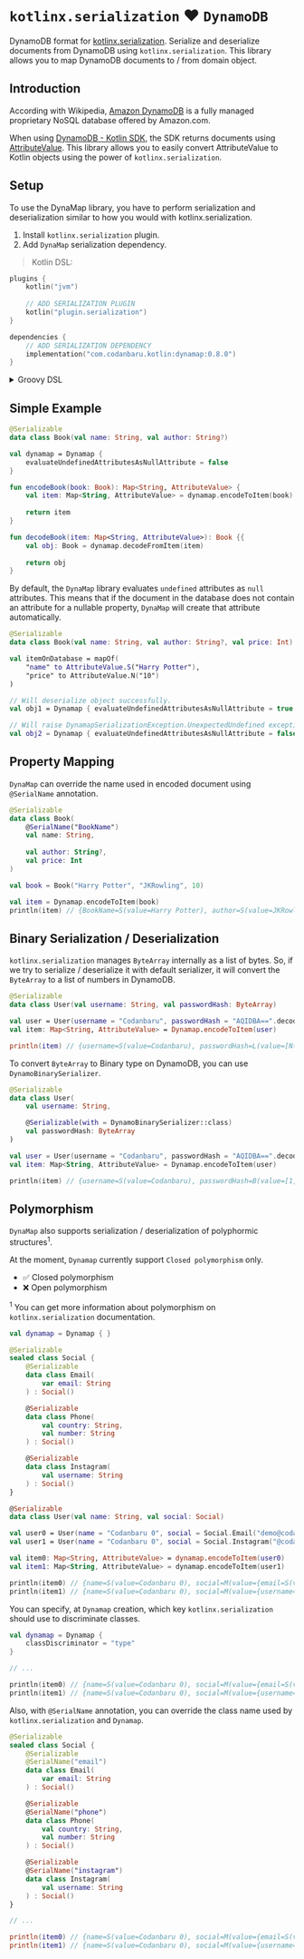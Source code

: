 # `kotlinx.serialization` :heart: `DynamoDB`

DynamoDB format for [kotlinx.serialization](https://github.com/kotlin/kotlinx.serialization). Serialize and deserialize documents from DynamoDB using `kotlinx.serialization`. This library allows you to map DynamoDB documents to / from domain object.

## Introduction

According with Wikipedia, [Amazon DynamoDB](https://aws.amazon.com/dynamodb/) is a fully managed proprietary NoSQL database offered by Amazon.com.

When using [DynamoDB - Kotlin SDK](https://central.sonatype.com/artifact/aws.sdk.kotlin/dynamodb), the SDK returns documents using [AttributeValue](https://sdk.amazonaws.com/kotlin/api/latest/dynamodb/aws.sdk.kotlin.services.dynamodb.model/-attribute-value/index.html). This library allows you to easily convert AttributeValue to Kotlin objects using the power of `kotlinx.serialization`.

## Setup

To use the DynaMap library, you have to perform serialization and deserialization similar to how you would with kotlinx.serialization.

1. Install `kotlinx.serialization` plugin.
2. Add `DynaMap` serialization dependency.

> Kotlin DSL:

```kotlin
plugins {
    kotlin("jvm")
    
    // ADD SERIALIZATION PLUGIN
    kotlin("plugin.serialization")
}

dependencies {
    // ADD SERIALIZATION DEPENDENCY
    implementation("com.codanbaru.kotlin:dynamap:0.8.0")
}
```

<details>
    <summary>Groovy DSL</summary>

```gradle
plugins {
    // ADD SERIALIZATION PLUGIN
    id 'org.jetbrains.kotlin.plugin.serialization'
}    

dependencies {
    // ADD SERIALIZATION DEPENDENCY
    implementation 'com.codanbaru.kotlin:dynamap:0.8.0'
}
```
</details>

## Simple Example

```kotlin
@Serializable
data class Book(val name: String, val author: String?)

val dynamap = Dynamap {
    evaluateUndefinedAttributesAsNullAttribute = false
}

fun encodeBook(book: Book): Map<String, AttributeValue> {
    val item: Map<String, AttributeValue> = dynamap.encodeToItem(book)
  
    return item
}

fun decodeBook(item: Map<String, AttributeValue>): Book {{
    val obj: Book = dynamap.decodeFromItem(item)
  
    return obj
}
```

By default, the `DynaMap` library evaluates `undefined` attributes as `null` attributes. This means that if the document in the database does not contain an attribute for a nullable property, `DynaMap` will create that attribute automatically.

```kotlin
@Serializable
data class Book(val name: String, val author: String?, val price: Int)

val itemOnDatabase = mapOf(
    "name" to AttributeValue.S("Harry Potter"),
    "price" to AttributeValue.N("10")
)

// Will deserialize object successfully.
val obj1 = Dynamap { evaluateUndefinedAttributesAsNullAttribute = true }.decodeFromItem<Book>(itemOnDatabase)

// Will raise DynamapSerializationException.UnexpectedUndefined exception.
val obj2 = Dynamap { evaluateUndefinedAttributesAsNullAttribute = false }.decodeFromItem<Book>(itemOnDatabase)
```


## Property Mapping

`DynaMap` can override the name used in encoded document using `@SerialName` annotation.

```kotlin
@Serializable
data class Book(
    @SerialName("BookName")
    val name: String,
    
    val author: String?,
    val price: Int
)

val book = Book("Harry Potter", "JKRowling", 10)

val item = Dynamap.encodeToItem(book)
println(item) // {BookName=S(value=Harry Potter), author=S(value=JKRowling), price=N(value=10)}
```

## Binary Serialization / Deserialization

`kotlinx.serialization` manages `ByteArray` internally as a list of bytes. So, if we try to serialize / deserialize it with default serializer, it will convert the `ByteArray` to a list of numbers in DynamoDB.

```kotlin
@Serializable
data class User(val username: String, val passwordHash: ByteArray)

val user = User(username = "Codanbaru", passwordHash = "AQIDBA==".decodeBase64Bytes())
val item: Map<String, AttributeValue> = Dynamap.encodeToItem(user)

println(item) // {username=S(value=Codanbaru), passwordHash=L(value=[N(value=1), N(value=2), N(value=3), N(value=4)])}
```

To convert `ByteArray` to Binary type on DynamoDB, you can use `DynamoBinarySerializer`.

```kotlin
@Serializable
data class User(
    val username: String,

    @Serializable(with = DynamoBinarySerializer::class)
    val passwordHash: ByteArray
)

val user = User(username = "Codanbaru", passwordHash = "AQIDBA==".decodeBase64Bytes())
val item: Map<String, AttributeValue> = Dynamap.encodeToItem(user)

println(item) // {username=S(value=Codanbaru), passwordHash=B(value=[1, 2, 3, 4])}
```

## Polymorphism

`DynaMap` also supports serialization / deserialization of polyphormic structures<sup>1</sup>.

At the moment, `Dynamap` currently support `Closed polymorphism` only.

- :white_check_mark: Closed polymorphism
- :x: Open polymorphism

<sup>1</sup> You can get more information about polymorphism on `kotlinx.serialization` documentation.

```kotlin
val dynamap = Dynamap { }

@Serializable
sealed class Social {
    @Serializable
    data class Email(
        var email: String
    ) : Social()

    @Serializable
    data class Phone(
        val country: String,
        val number: String
    ) : Social()

    @Serializable
    data class Instagram(
        val username: String
    ) : Social()
}

@Serializable
data class User(val name: String, val social: Social)

val user0 = User(name = "Codanbaru 0", social = Social.Email("demo@codanbaru.com"))
val user1 = User(name = "Codanbaru 0", social = Social.Instagram("@codanbaru"))

val item0: Map<String, AttributeValue> = dynamap.encodeToItem(user0)
val item1: Map<String, AttributeValue> = dynamap.encodeToItem(user1)

println(item0) // {name=S(value=Codanbaru 0), social=M(value={email=S(value=demo@codanbaru.com), __dynamap_serialization_type=S(value=com.codanbaru.app.Social.Email)})}
println(item1) // {name=S(value=Codanbaru 0), social=M(value={username=S(value=@codanbaru), __dynamap_serialization_type=S(value=com.codanbaru.app.Social.Instagram)})}
```

You can specify, at `Dynamap` creation, which key `kotlinx.serialization` should use to discriminate classes.

```kotlin
val dynamap = Dynamap {
    classDiscriminator = "type"
}

// ...

println(item0) // {name=S(value=Codanbaru 0), social=M(value={email=S(value=demo@codanbaru.com), type=S(value=com.codanbaru.app.Social.Email)})}
println(item1) // {name=S(value=Codanbaru 0), social=M(value={username=S(value=@codanbaru), type=S(value=com.codanbaru.app.Social.Instagram)})}
```

Also, with `@SerialName` annotation, you can override the class name used by `kotlinx.serialization` and `Dynamap`.

```kotlin
@Serializable
sealed class Social {
    @Serializable
    @SerialName("email")
    data class Email(
        var email: String
    ) : Social()

    @Serializable
    @SerialName("phone")
    data class Phone(
        val country: String,
        val number: String
    ) : Social()

    @Serializable
    @SerialName("instagram")
    data class Instagram(
        val username: String
    ) : Social()
}

// ...

println(item0) // {name=S(value=Codanbaru 0), social=M(value={email=S(value=demo@codanbaru.com), type=S(value=com.codanbaru.app.Social.Email)})}
println(item1) // {name=S(value=Codanbaru 0), social=M(value={username=S(value=@codanbaru), type=S(value=com.codanbaru.app.Social.Instagram)})}
```
